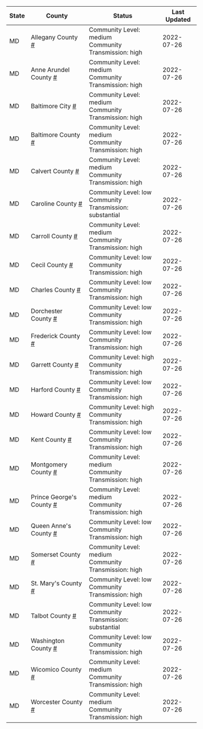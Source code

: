 State | County | Status | Last Updated
--- | --- | --- | --- 
MD | Allegany County <a href="#allegany_county">#</a> | <a name="allegany_county"></a>Community Level: medium<br/>Community Transmission: high | 2022-07-26
MD | Anne Arundel County <a href="#anne_arundel_county">#</a> | <a name="anne_arundel_county"></a>Community Level: medium<br/>Community Transmission: high | 2022-07-26
MD | Baltimore City <a href="#baltimore_city">#</a> | <a name="baltimore_city"></a>Community Level: medium<br/>Community Transmission: high | 2022-07-26
MD | Baltimore County <a href="#baltimore_county">#</a> | <a name="baltimore_county"></a>Community Level: medium<br/>Community Transmission: high | 2022-07-26
MD | Calvert County <a href="#calvert_county">#</a> | <a name="calvert_county"></a>Community Level: medium<br/>Community Transmission: high | 2022-07-26
MD | Caroline County <a href="#caroline_county">#</a> | <a name="caroline_county"></a>Community Level: low<br/>Community Transmission: substantial | 2022-07-26
MD | Carroll County <a href="#carroll_county">#</a> | <a name="carroll_county"></a>Community Level: medium<br/>Community Transmission: high | 2022-07-26
MD | Cecil County <a href="#cecil_county">#</a> | <a name="cecil_county"></a>Community Level: low<br/>Community Transmission: high | 2022-07-26
MD | Charles County <a href="#charles_county">#</a> | <a name="charles_county"></a>Community Level: low<br/>Community Transmission: high | 2022-07-26
MD | Dorchester County <a href="#dorchester_county">#</a> | <a name="dorchester_county"></a>Community Level: low<br/>Community Transmission: high | 2022-07-26
MD | Frederick County <a href="#frederick_county">#</a> | <a name="frederick_county"></a>Community Level: low<br/>Community Transmission: high | 2022-07-26
MD | Garrett County <a href="#garrett_county">#</a> | <a name="garrett_county"></a>Community Level: high<br/>Community Transmission: high | 2022-07-26
MD | Harford County <a href="#harford_county">#</a> | <a name="harford_county"></a>Community Level: low<br/>Community Transmission: high | 2022-07-26
MD | Howard County <a href="#howard_county">#</a> | <a name="howard_county"></a>Community Level: high<br/>Community Transmission: high | 2022-07-26
MD | Kent County <a href="#kent_county">#</a> | <a name="kent_county"></a>Community Level: low<br/>Community Transmission: high | 2022-07-26
MD | Montgomery County <a href="#montgomery_county">#</a> | <a name="montgomery_county"></a>Community Level: medium<br/>Community Transmission: high | 2022-07-26
MD | Prince George's County <a href="#prince_george's_county">#</a> | <a name="prince_george's_county"></a>Community Level: medium<br/>Community Transmission: high | 2022-07-26
MD | Queen Anne's County <a href="#queen_anne's_county">#</a> | <a name="queen_anne's_county"></a>Community Level: low<br/>Community Transmission: high | 2022-07-26
MD | Somerset County <a href="#somerset_county">#</a> | <a name="somerset_county"></a>Community Level: medium<br/>Community Transmission: high | 2022-07-26
MD | St. Mary's County <a href="#st._mary's_county">#</a> | <a name="st._mary's_county"></a>Community Level: low<br/>Community Transmission: high | 2022-07-26
MD | Talbot County <a href="#talbot_county">#</a> | <a name="talbot_county"></a>Community Level: low<br/>Community Transmission: substantial | 2022-07-26
MD | Washington County <a href="#washington_county">#</a> | <a name="washington_county"></a>Community Level: low<br/>Community Transmission: high | 2022-07-26
MD | Wicomico County <a href="#wicomico_county">#</a> | <a name="wicomico_county"></a>Community Level: medium<br/>Community Transmission: high | 2022-07-26
MD | Worcester County <a href="#worcester_county">#</a> | <a name="worcester_county"></a>Community Level: medium<br/>Community Transmission: high | 2022-07-26
